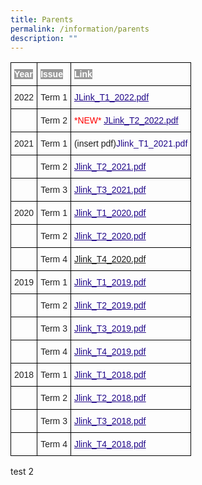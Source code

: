 ```yaml
---
title: Parents
permalink: /information/parents
description: ""
---
```

<style type="text/css">
.tg  {border-collapse:collapse;border-spacing:0;}
.tg td{border-color:black;border-style:solid;border-width:1px;font-family:Arial, sans-serif;font-size:14px;
  overflow:hidden;padding:10px 5px;word-break:normal;}
.tg th{border-color:black;border-style:solid;border-width:1px;font-family:Arial, sans-serif;font-size:14px;
  font-weight:normal;overflow:hidden;padding:10px 5px;word-break:normal;}
.tg .tg-cly1{text-align:left;vertical-align:middle}
.tg .tg-yla0{font-weight:bold;text-align:left;vertical-align:middle}
.tg .tg-akbm{font-weight:bold;text-align:left;text-decoration:underline;vertical-align:top}
.tg .tg-0lax{text-align:left;vertical-align:top}
</style>
<table class="tg">
<tbody>
  <tr>
    <td class="tg-yla0"><span style="color:#FFF;background-color:#999">Year</span></td>
    <td class="tg-yla0"><span style="color:#FFF;background-color:#999">Issue</span></td>
    <td class="tg-yla0"><span style="color:#FFF;background-color:#999">Link</span></td>
  </tr>
  <tr>
    <td class="tg-cly1"><span style="color:#222"> 2022</span></td>
    <td class="tg-cly1"><span style="color:#222"> Term 1</span></td>
    <td class="tg-cly1"><span style="color:#222"> </span><a href="/files/Jieminite%20Link%202022%20Iss%201%20(1).pdf"><span style="font-weight:500;text-decoration:underline;color:#21088A">JLink_T1_2022.pdf</span></a><br></td>
  </tr>
  <tr>
    <td class="tg-cly1"><span style="color:#222"> </span></td>
    <td class="tg-cly1"><span style="color:#222"> Term 2</span></td>
    <td class="tg-cly1"><span style="color:#222"> </span><span style="color:#F00">*NEW* </span><a href="/files/Jieminite%20Link%20T2%202022%20Final.pdf"><span style="font-weight:500;text-decoration:underline;color:#21088A">JLink_T2_2022.pdf</span></a></td>
  </tr>
  <tr>
    <td class="tg-cly1"><span style="color:#222"> 2021</span></td>
    <td class="tg-cly1"><span style="color:#222"> Term 1</span></td>
    <td class="tg-cly1">(insert pdf)<span style="font-weight:500;text-decoration:none;color:#21088A">Jlink_T1_2021.pdf</span></td>
  </tr>
  <tr>
    <td class="tg-cly1"><span style="color:#222"> </span></td>
    <td class="tg-cly1"><span style="color:#222"> Term 2</span></td>
    <td class="tg-cly1"><span style="color:#222"> </span><a href="https://jieminpri.moe.edu.sg/qql/slot/u386/Jieminite%20link/Term%202%202021%20issue.pdf"><span style="font-weight:500;text-decoration:underline;color:#21088A">Jlink_T2_2021.pdf</span></a></td>
  </tr>
  <tr>
    <td class="tg-cly1"><span style="color:#222"> </span></td>
    <td class="tg-cly1"><span style="color:#222"> Term 3</span></td>
    <td class="tg-cly1"><span style="color:#222"> </span><a href="https://jieminpri.moe.edu.sg/qql/slot/u386/Jieminite%20link/Term%203%202021%20issue.pdf"><span style="font-weight:500;text-decoration:underline;color:#21088A">Jlink_T3_2021.pdf</span></a></td>
  </tr>
  <tr>
    <td class="tg-cly1"><span style="color:#222">2020</span></td>
    <td class="tg-cly1"><span style="color:#222">Term 1</span></td>
    <td class="tg-akbm"><a href="https://jieminpri.moe.edu.sg/qql/slot/u386/Jieminite%20link/2020/Jlink_T1_2020.pdf"><span style="font-weight:500;text-decoration:underline;color:#21088A">Jlink_T1_2020.pdf</span></a><br></td>
  </tr>
  <tr>
    <td class="tg-cly1"><span style="color:#222"> </span></td>
    <td class="tg-cly1"><span style="color:#222">Term 2</span></td>
    <td class="tg-cly1"><span style="color:#222"> </span><a href="https://jieminpri.moe.edu.sg/qql/slot/u386/Jieminite%20link/2020/Jlink_T2_2020.pdf"><span style="font-weight:500;text-decoration:underline;color:#21088A">Jlink_T2_2020.pdf</span></a></td>
  </tr>
  <tr>
    <td class="tg-cly1"><span style="color:#222"> </span></td>
    <td class="tg-cly1"><span style="color:#222">Term 4</span></td>
    <td class="tg-cly1"><span style="color:#222">  </span><a href="https://jieminpri.moe.edu.sg/qql/slot/u386/Jieminite%20link/2020/Jlink_T4_2020.pdf">Jlink_T4_2020.pdf</a></td>
  </tr>
  <tr>
    <td class="tg-cly1"><span style="color:#222">2019</span></td>
    <td class="tg-cly1"><span style="color:#222">Term 1</span></td>
    <td class="tg-akbm"><a href="https://jieminpri.moe.edu.sg/qql/slot/u386/Jieminite%20link/2019/Jlink_T1_2019.pdf"><span style="font-weight:500;text-decoration:underline;color:#21088A">Jlink_T1_2019.pdf</span></a><span style="color:#222"> </span><br></td>
  </tr>
  <tr>
    <td class="tg-0lax"></td>
    <td class="tg-cly1"><span style="color:#222">Term 2</span></td>
    <td class="tg-akbm"><a href="https://jieminpri.moe.edu.sg/qql/slot/u386/Jieminite%20link/2019/Jlink_T2_2019.pdf"><span style="font-weight:500;text-decoration:underline;color:#21088A">Jlink_T2_2019.pdf</span></a><span style="color:#222"> </span><br></td>
  </tr>
  <tr>
    <td class="tg-0lax"></td>
    <td class="tg-cly1"><span style="color:#222">Term 3</span></td>
    <td class="tg-akbm"><a href="https://jieminpri.moe.edu.sg/qql/slot/u386/Jieminite%20link/2019/Jlink_T3_2019.pdf"><span style="font-weight:500;text-decoration:underline;color:#21088A">Jlink_T3_2019.pdf</span></a><span style="color:#222"> </span><br></td>
  </tr>
  <tr>
    <td class="tg-cly1"><span style="color:#222"> </span></td>
    <td class="tg-cly1"><span style="color:#222">Term 4</span></td>
    <td class="tg-akbm"><a href="https://jieminpri.moe.edu.sg/qql/slot/u386/Jieminite%20link/2019/Jlink_T4_2019.pdf"><span style="font-weight:500;text-decoration:underline;color:#21088A">Jlink_T4_2019.pdf</span></a><span style="color:#222"> </span><br></td>
  </tr>
  <tr>
    <td class="tg-cly1"><span style="color:#222"> 2018</span></td>
    <td class="tg-cly1"><span style="color:#222">Term 1</span></td>
    <td class="tg-akbm"><a href="https://jieminpri.moe.edu.sg/qql/slot/u386/Jieminite%20link/2018/Jlink_T1_2018.pdf"><span style="font-weight:500;text-decoration:underline;color:#21088A">Jlink_T1_2018.pdf</span></a><span style="color:#222"> </span><br></td>
  </tr>
  <tr>
    <td class="tg-cly1"><span style="color:#222"> </span></td>
    <td class="tg-cly1"><span style="color:#222">Term 2</span></td>
    <td class="tg-akbm"><a href="https://jieminpri.moe.edu.sg/qql/slot/u386/Jieminite%20link/2018/Jlink_T2_2018.pdf"><span style="font-weight:500;text-decoration:underline;color:#21088A">Jlink_T2_2018.pdf</span></a><span style="color:#222"> </span><br></td>
  </tr>
  <tr>
    <td class="tg-cly1"><span style="color:#222"> </span></td>
    <td class="tg-cly1"><span style="color:#222">Term 3</span></td>
    <td class="tg-akbm"><a href="https://jieminpri.moe.edu.sg/qql/slot/u386/Jieminite%20link/2018/Jlink_T3_2018.pdf"><span style="font-weight:500;text-decoration:underline;color:#21088A">Jlink_T3_2018.pdf</span></a><span style="color:#222"> </span><br></td>
  </tr>
  <tr>
    <td class="tg-cly1"><span style="color:#222"> </span></td>
    <td class="tg-cly1"><span style="color:#222">Term 4</span></td>
    <td class="tg-cly1"><span style="color:#222"> </span><a href="https://jieminpri.moe.edu.sg/qql/slot/u386/Jieminite%20link/2018/Jlink_T4_2018.pdf"><span style="font-weight:500;text-decoration:underline;color:#21088A">Jlink_T4_2018.pdf</span></a></td>
  </tr>
</tbody>
</table>


test 2